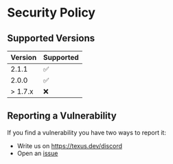 # Security Policy

## Supported Versions

| Version | Supported          |
| ------- | ------------------ |
| 2.1.1   | :white_check_mark: |
| 2.0.0   | :white_check_mark: |
| > 1.7.x | :x:                |

## Reporting a Vulnerability

If you find a vulnerability you have two ways to report it:
- Write us on https://texus.dev/discord
- Open an [issue](https://github.com/TexusDev/texus/issues/new/choose)
